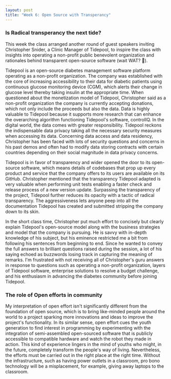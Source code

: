 ```yaml
---
layout: post
title: "Week 6: Open Source with Transperancy"
---
```


### Is Radical transperancy the next tide?

This week the class arranged another round of guest speakers inviting Christopher Snider, a Clinic Manager of Tidepool, to inspire the class with insights into operating a non-profit public benevolent organization and rationales behind transparent open-source software (wait WAT? 😬).

<!--more-->

Tidepool is an open-source diabetes management software platform operating as a non-profit organization. The company was established with the core of increasing accessibility to their data for diabetic patients using continuous glucose monitoring device (CGM), which alerts their change in glucose level thereby taking insulin at the appropriate time. When questioned about the monetization model of Tidepool, Christopher said as a non-profit organization the company is currently accepting donations, which not only include the proceeds but also the data. Data is highly valuable to Tidepool because it supports more research that can enhance the overarching algorithm functioning Tidepool's software, controlIQ. In the digital world, the data comes with greater responsibility. Tidepool reckons the indispensable data privacy taking all the necessary security measures when accessing its data. Concerning data access and data residency, Christopher has been faced with lots of security questions and concerns in his past demos and often had to modify data storing contracts with certain countries depending on their social magnitude in data privacy concerns.

Tidepool is in favor of transparency and wider opened the door to its open-source software, which means details of codebases that prop up every product and service that the company offers to its users are available on its GitHub. Christopher mentioned that the transparency Tidepool adapted is very valuable when performing unit tests enabling a faster check and release process of a new version update. Surpassing the transparency of the project, Tidepool further reduces its opacity with a tactic of radical transparency. The aggressiveness lets anyone peep into all the documentation Tidepool has created and submitted stripping the company down to its skin.

In the short class time, Christopher put much effort to concisely but clearly explain Tidepool's open-source model along with the business strategies and model that the company is pursuing. He is savvy with in-depth knowledge of his subject, but his eminence restricted me a bit from following his sentences from beginning to end. Since he wanted to convey the full answers to brilliant questions raised during the session, a lot of his saying echoed as buzzwords losing track in capturing the meaning of remarks. I'm frustrated with not receiving all of Christopher's guru answers in response to questions such as operating a non-profit organization, layers of Tidepool software, enterprise solutions to resolve a budget challenge, and his enthusiasm in advancing the diabetes community before joining Tidepool.

### The role of Open efforts in community

My interpretation of open effort isn't significantly different from the foundation of open source, which is to bring like-minded people around the world to a project sparking more innovations and ideas to improve the project's functionality. In its similar sense, open effort cues the youth generation to find interest in programming by experimenting with the integration of semi-assembled open-sourced software that is publicly accessible to compatible hardware and watch the robot they made in action. This kind of experience lingers in the mind of youths who might, in the future, completely transform the people's way of living. Nevertheless, the efforts must be carried out in the right place at the right time. Without the infrastructure, such as having power outlets in a classroom, pro bono technology will be a misplacement, for example, giving away laptops to the classroom.
